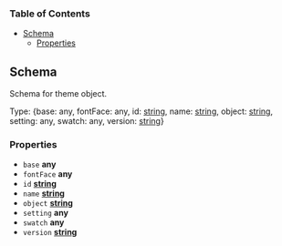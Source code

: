 <!-- Generated by documentation.js. Update this documentation by updating the source code. -->

### Table of Contents

-   [Schema][1]
    -   [Properties][2]

## Schema

Schema for theme object.

Type: {base: any, fontFace: any, id: [string][3], name: [string][3], object: [string][3], setting: any, swatch: any, version: [string][3]}

### Properties

-   `base` **any** 
-   `fontFace` **any** 
-   `id` **[string][3]** 
-   `name` **[string][3]** 
-   `object` **[string][3]** 
-   `setting` **any** 
-   `swatch` **any** 
-   `version` **[string][3]** 

[1]: #schema

[2]: #properties

[3]: https://developer.mozilla.org/docs/Web/JavaScript/Reference/Global_Objects/String
